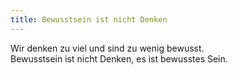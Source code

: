 ```yaml
---
title: Bewusstsein ist nicht Denken
---
```


Wir denken zu viel und sind zu wenig bewusst.  
Bewusstsein ist nicht Denken, es ist bewusstes Sein.  
